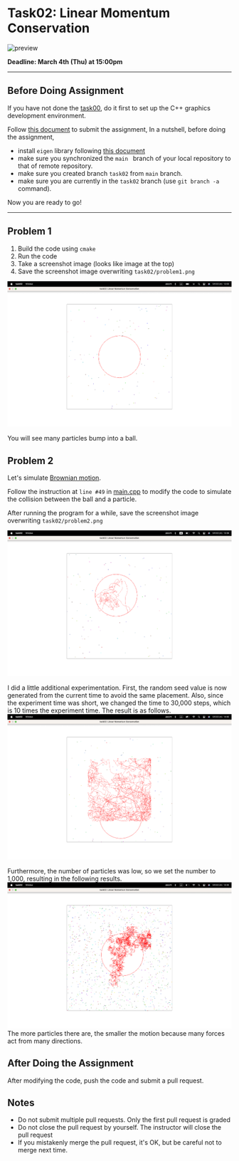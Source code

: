 # Task02: Linear Momentum Conservation 

![preview](preview.png)

**Deadline: March 4th (Thu) at 15:00pm**

----

## Before Doing Assignment

If you have not done the [task00](../task00), do it first to set up the C++ graphics development environment.

Follow [this document](../doc/submit.md) to submit the assignment, In a nutshell, before doing the assignment,

- install `eigen` library following  [this document](../doc/setup_eigen.md)
- make sure you synchronized the `main ` branch of your local repository  to that of remote repository.
- make sure you created branch `task02` from `main` branch.
- make sure you are currently in the `task02` branch (use `git branch -a` command).

Now you are ready to go!

---

## Problem 1

1. Build the code using `cmake`
2. Run the code
3. Take a screenshot image (looks like image at the top)
4. Save the screenshot image overwriting `task02/problem1.png`

![problem1](problem1.png)

You will see many particles bump into a ball.

## Problem 2

Let's simulate [Brownian motion](https://en.wikipedia.org/wiki/Brownian_motion).  

Follow the instruction at `line #49`  in [main.cpp](main.cpp) to modify the code to simulate the collision between the ball and a particle. 

After running the program for a while, save the screenshot image overwriting `task02/problem2.png`

![problem2](problem2.png)

I did a little additional experimentation.
First, the random seed value is now generated from the current time to avoid the same placement. Also, since the experiment time was short, we changed the time to 30,000 steps, which is 10 times the experiment time. The result is as follows.
![add1](add1.png)

Furthermore, the number of particles was low, so we set the number to 1,000, resulting in the following results.
![add2](add2.png)
The more particles there are, the smaller the motion because many forces act from many directions.



## After Doing the Assignment

After modifying the code, push the code and submit a pull request.





## Notes

- Do not submit multiple pull requests. Only the first pull request is graded
- Do not close the pull request by yourself. The instructor will close the pull request
- If you mistakenly merge the pull request, it's OK, but be careful not to merge next time. 

